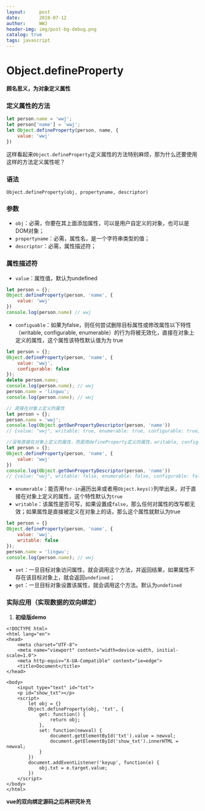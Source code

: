 ```yaml
---
layout:     post
date:       2018-07-12
author:     WWJ
header-img: img/post-bg-debug.png
catalog: true
tags: javascript
---
```

# Object.defineProperty
**顾名思义，为对象定义属性**
### 定义属性的方法
```javascript
let person.name = 'wwj';
let person['name'] = 'wwj';
let Object.defineProperty(person, name, {
	value: 'wwj'
})
```

这样看起来`Object.defineProperty`定义属性的方法特别麻烦，那为什么还要使用这样的方法定义属性呢？

### 语法
`Object.defineProperty(obj, propertyname, descriptor)`

### 参数
* `obj`：必需，你要在其上面添加属性，可以是用户自定义的对象，也可以是DOM对象；
* `propertyname`：必需，属性名，是一个字符串类型的值；
* `descriptor`：必需，属性描述符；

### 属性描述符
* `value`：属性值，默认为undefined
```javascript
let person = {};
Object.defineProperty(person, 'name', {
	value: 'wwj'
})
console.log(person.name) // wwj
```
* `configuable`：如果为false，则任何尝试删除目标属性或修改属性以下特性（writable, configurable, enumerable）的行为将被无效化，直接在对象上定义的属性，这个属性该特性默认值为为 true
```javascript
let person = {};
Object.defineProperty(person, 'name', {
	value: 'wwj',
	configurable: false
});
delete person.name;
console.log(person.name); // wwj
person.name = 'lingwu';
console.log(person.name); // wwj

// 直接在对象上定义的属性
let person = {};
person.name = 'wwj';
console.log(Object.getOwnPropertyDescriptor(person, 'name'))
// {value: "wwj", writable: true, enumerable: true, configurable: true}

//没有直接在对象上定义的属性，而是用defineProperty定义的属性，writable, configurable, enumerable这些特性都为false
let person = {};
Object.defineProperty(person, 'name', {
	value: 'wwj'
})
console.log(Object.getOwnPropertyDescriptor(person, 'name'))
// {value: "wwj", writable: false, enumerable: false, configurable: false}
```

* `enumerable`：能否用`for-in`遍历出来或者用`Object.keys()`列举出来，对于直接在对象上定义的属性，这个特性默认为`true`
* `writable`：该属性是否可写，如果设置成`false`，那么任何对属性的改写都无效；如果属性是直接被定义在对象上的话，那么这个属性就默认为true
```javascript
let person = {}
Object.defineProperty(person, 'name', {
	value: 'wwj',
	writable: false
});
person.name = 'lingwu';
console.log(person.name); // wwj
```
* `set`：一旦目标对象访问属性，就会调用这个方法，并返回结果，如果属性不存在该目标对象上，就会返回`undefined`；
* `get`：一旦目标对象设置该属性，就会调用这个方法。默认为`undefined`

### 实际应用（实现数据的双向绑定）
1. **初级版demo**

```vbscript-html
<!DOCTYPE html>
<html lang="en">
<head>
    <meta charset="UTF-8">
    <meta name="viewport" content="width=device-width, initial-scale=1.0">
    <meta http-equiv="X-UA-Compatible" content="ie=edge">
    <title>Document</title>
</head>

<body>
    <input type="text" id="txt">
    <p id="show_txt"></p>
    <script>
        let obj = {}
        Object.defineProperty(obj, 'txt', {
            get: function() {
                return obj;
            },
            set: function(newval) {
                document.getElementById('txt').value = newval;
                document.getElementById('show_txt').innerHTML = newval;
            }
        })
        document.addEventListener('keyup', function(e) {
            obj.txt = e.target.value;
        })
    </script>
</body>
</html>
```

**vue的双向绑定源码之后再研究补充**
